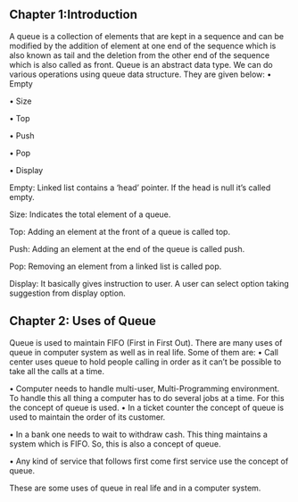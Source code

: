 
## Chapter 1:Introduction

A queue is a collection of elements that are kept in a sequence and can be modified by the addition of element at one end of the sequence which is also known as tail and the deletion from the other end of the sequence which is also called as front. Queue is an abstract data type.
We can do various operations using queue data structure. They are given below:
•	Empty

•	Size

•	Top

•	Push

•	Pop

•	Display

Empty: Linked list contains a ‘head’ pointer. If the head is null it’s called empty.

Size: Indicates the total element of a queue.

Top: Adding an element at the front of a queue is called top.

Push: Adding an element at the end of the queue is called push.

Pop: Removing an element from a linked list is called pop.

Display: It basically gives instruction to user. A user can select option taking suggestion from display option.
 

## Chapter 2: Uses of Queue

Queue is used to maintain FIFO (First in First Out). There are many uses of queue in computer system as well as in real life. Some of them are:
•	Call center uses queue to hold people calling in order as it can’t be possible to take all the calls at a time.

•	Computer needs to handle multi-user, Multi-Programming environment. To handle this all thing a computer has to do several jobs at a time. For this the concept of queue is used.
•	In a ticket counter the concept of queue is used to maintain the order of its customer.

•	In a bank one needs to wait to withdraw cash. This thing maintains a system which is FIFO. So, this is also a concept of queue.

•	Any kind of service that follows first come first service use the concept of queue.

These are some uses of queue in real life and in a computer system. 




